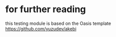 # for further reading

this testing module is based on the Oasis template https://github.com/yuzudev/akebi
